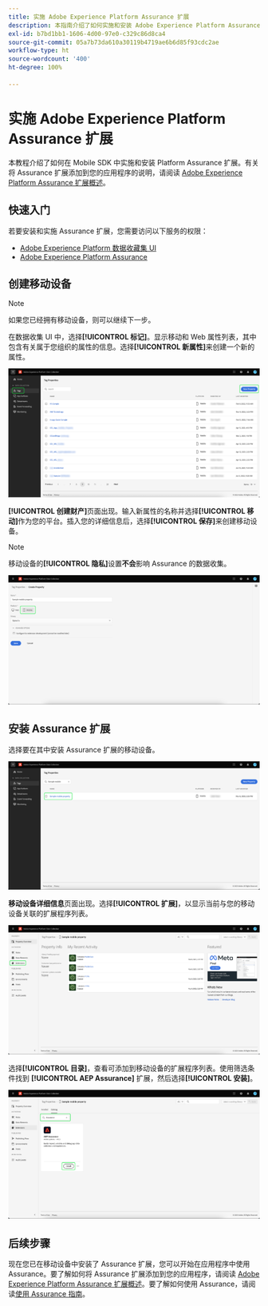 ```yaml
---
title: 实施 Adobe Experience Platform Assurance 扩展
description: 本指南介绍了如何实施和安装 Adobe Experience Platform Assurance 扩展。
exl-id: b7bd1bb1-1606-4d00-97e0-c329c86d8ca4
source-git-commit: 05a7b73da610a30119b4719ae6b6d85f93cdc2ae
workflow-type: ht
source-wordcount: '400'
ht-degree: 100%

---
```


# 实施 Adobe Experience Platform Assurance 扩展

本教程介绍了如何在 Mobile SDK 中实施和安装 Platform Assurance 扩展。有关将 Assurance 扩展添加到您的应用程序的说明，请阅读 [Adobe Experience Platform Assurance 扩展概述](https://developer.adobe.com/client-sdks/documentation/platform-assurance-sdk/#add-the-aep-assurance-extension-to-your-app)。

## 快速入门

若要安装和实施 Assurance 扩展，您需要访问以下服务的权限：

- [Adobe Experience Platform 数据收藏集 UI](https://experience.adobe.com/#/data-collection/)
- [Adobe Experience Platform Assurance](https://experience.adobe.com/assurance)

## 创建移动设备

>[!NOTE]
>
>如果您已经拥有移动设备，则可以继续下一步。

在数据收集 UI 中，选择&#x200B;**[!UICONTROL 标记]**。显示移动和 Web 属性列表，其中包含有关属于您组织的属性的信息。选择&#x200B;**[!UICONTROL 新属性]**&#x200B;来创建一个新的属性。

![“新建属性”按钮突出显示，显示您选择创建新属性的内容](./images/implement-assurance/create-new-property.png)

**[!UICONTROL 创建财产]**&#x200B;页面出现。输入新属性的名称并选择&#x200B;**[!UICONTROL 移动]**&#x200B;作为您的平台。插入您的详细信息后，选择&#x200B;**[!UICONTROL 保存]**&#x200B;来创建移动设备。

>[!NOTE]
>
>移动设备的&#x200B;**[!UICONTROL 隐私]**&#x200B;设置&#x200B;**不会**&#x200B;影响 Assurance 的数据收集。

![此时会显示“创建属性”页面。您可以在此处插入有关您的移动设备的信息。](./images/implement-assurance/create-property.png)

## 安装 Assurance 扩展

选择要在其中安装 Assurance 扩展的移动设备。

![此时会显示“标记属性”页面，其中会突出显示选定的移动设备。](./images/implement-assurance/select-mobile-property.png)

**移动设备详细信息**&#x200B;页面出现。选择&#x200B;**[!UICONTROL 扩展]**，以显示当前与您的移动设备关联的扩展程序列表。

![此时会显示移动设备详细信息页面。显示有关最近活动的信息。突出显示“扩展”选项卡。](./images/implement-assurance/tag-properties.png)

选择&#x200B;**[!UICONTROL 目录]**，查看可添加到移动设备的扩展程序列表。使用筛选条件找到 **[!UICONTROL AEP Assurance]** 扩展，然后选择&#x200B;**[!UICONTROL 安装]**。

![显示扩展目录。筛选并显示 Assurance 扩展，并突出显示安装按钮。](./images/implement-assurance/assurance-extension.png)

## 后续步骤

现在您已在移动设备中安装了 Assurance 扩展，您可以开始在应用程序中使用 Assurance。要了解如何将 Assurance 扩展添加到您的应用程序，请阅读 [Adobe Experience Platform Assurance 扩展概述](https://developer.adobe.com/client-sdks/documentation/platform-assurance-sdk/#add-the-aep-assurance-extension-to-your-app)。要了解如何使用 Assurance，请阅读[使用 Assurance 指南](./using-assurance.md)。
